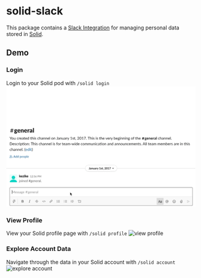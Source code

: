 # solid-slack
This package contains a [Slack Integration](https://api.slack.com/internal-integrations) for managing personal data stored in [Solid](https://inrupt.com/solid).

## Demo
### Login
Login to your Solid pod with `/solid login`
<img src="https://github.com/kezike/public-data/blob/main/solid-slack/login.gif?raw=true" alt="login" width=600>

### View Profile
View your Solid profile page with `/solid profile`
<img src="https://github.com/kezike/public-data/blob/main/solid-slack/profile.gif?raw=true" alt="view profile" width=600>

### Explore Account Data
Navigate through the data in your Solid account with `/solid account`
<img src="https://github.com/kezike/public-data/blob/main/solid-slack/account.gif?raw=true" alt="explore account" width=600>
